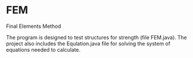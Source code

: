 # FEM
Final Elements Method

The program is designed to test structures for strength (file FEM.java). 
The project also includes the Equlation.java file for solving the system of equations needed to calculate.

